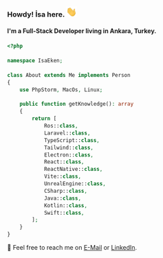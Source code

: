 ### Howdy! İsa here. <a href="https://www.isaeken.com.tr/" target="_blank"><img src="https://raw.githubusercontent.com/isaeken/isaeken/main/giphy.webp" width="25px" /></a>
#### I'm a Full-Stack Developer living in Ankara, Turkey.

````php
<?php

namespace IsaEken;

class About extends Me implements Person
{
    use PhpStorm, MacOs, Linux;

    public function getKnowledge(): array
    {
        return [
            Ros::class,
            Laravel::class,
            TypeScript::class,
            Tailwind::class,
            Electron::class,
            React::class,
            ReactNative::class,
            Vite::class,
            UnrealEngine::class,
            CSharp::class,
            Java::class,
            Kotlin::class,
            Swift::class,
        ];
    }
}
````

📨 Feel free to reach me on [E-Mail](mailto:hello@isaeken.com.tr) or [LinkedIn](https://linkedin.com/in/isaeken).
